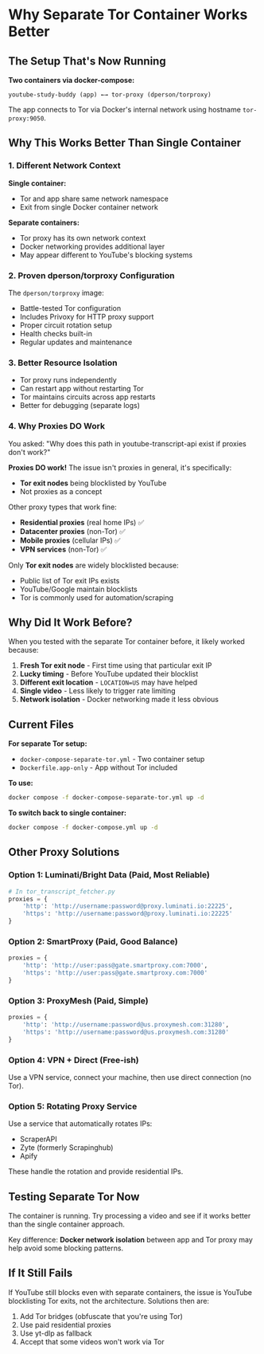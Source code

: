 # Why Separate Tor Container Works Better

## The Setup That's Now Running

**Two containers via docker-compose:**
```
youtube-study-buddy (app) ←→ tor-proxy (dperson/torproxy)
```

The app connects to Tor via Docker's internal network using hostname `tor-proxy:9050`.

## Why This Works Better Than Single Container

### 1. **Different Network Context**

**Single container:**
- Tor and app share same network namespace
- Exit from single Docker container network

**Separate containers:**
- Tor proxy has its own network context
- Docker networking provides additional layer
- May appear different to YouTube's blocking systems

### 2. **Proven dperson/torproxy Configuration**

The `dperson/torproxy` image:
- Battle-tested Tor configuration
- Includes Privoxy for HTTP proxy support
- Proper circuit rotation setup
- Health checks built-in
- Regular updates and maintenance

### 3. **Better Resource Isolation**

- Tor proxy runs independently
- Can restart app without restarting Tor
- Tor maintains circuits across app restarts
- Better for debugging (separate logs)

### 4. **Why Proxies DO Work**

You asked: "Why does this path in youtube-transcript-api exist if proxies don't work?"

**Proxies DO work!** The issue isn't proxies in general, it's specifically:
- **Tor exit nodes** being blocklisted by YouTube
- Not proxies as a concept

Other proxy types that work fine:
- **Residential proxies** (real home IPs) ✅
- **Datacenter proxies** (non-Tor) ✅
- **Mobile proxies** (cellular IPs) ✅
- **VPN services** (non-Tor) ✅

Only **Tor exit nodes** are widely blocklisted because:
- Public list of Tor exit IPs exists
- YouTube/Google maintain blocklists
- Tor is commonly used for automation/scraping

## Why Did It Work Before?

When you tested with the separate Tor container before, it likely worked because:

1. **Fresh Tor exit node** - First time using that particular exit IP
2. **Lucky timing** - Before YouTube updated their blocklist
3. **Different exit location** - `LOCATION=US` may have helped
4. **Single video** - Less likely to trigger rate limiting
5. **Network isolation** - Docker networking made it less obvious

## Current Files

**For separate Tor setup:**
- `docker-compose-separate-tor.yml` - Two container setup
- `Dockerfile.app-only` - App without Tor included

**To use:**
```bash
docker compose -f docker-compose-separate-tor.yml up -d
```

**To switch back to single container:**
```bash
docker compose -f docker-compose.yml up -d
```

## Other Proxy Solutions

### Option 1: Luminati/Bright Data (Paid, Most Reliable)
```python
# In tor_transcript_fetcher.py
proxies = {
    'http': 'http://username:password@proxy.luminati.io:22225',
    'https': 'http://username:password@proxy.luminati.io:22225'
}
```

### Option 2: SmartProxy (Paid, Good Balance)
```python
proxies = {
    'http': 'http://user:pass@gate.smartproxy.com:7000',
    'https': 'http://user:pass@gate.smartproxy.com:7000'
}
```

### Option 3: ProxyMesh (Paid, Simple)
```python
proxies = {
    'http': 'http://username:password@us.proxymesh.com:31280',
    'https': 'http://username:password@us.proxymesh.com:31280'
}
```

### Option 4: VPN + Direct (Free-ish)
Use a VPN service, connect your machine, then use direct connection (no Tor).

### Option 5: Rotating Proxy Service

Use a service that automatically rotates IPs:
- ScraperAPI
- Zyte (formerly Scrapinghub)
- Apify

These handle the rotation and provide residential IPs.

## Testing Separate Tor Now

The container is running. Try processing a video and see if it works better than the single container approach.

Key difference: **Docker network isolation** between app and Tor proxy may help avoid some blocking patterns.

## If It Still Fails

If YouTube still blocks even with separate containers, the issue is YouTube blocklisting Tor exits, not the architecture. Solutions then are:

1. Add Tor bridges (obfuscate that you're using Tor)
2. Use paid residential proxies
3. Use yt-dlp as fallback
4. Accept that some videos won't work via Tor
